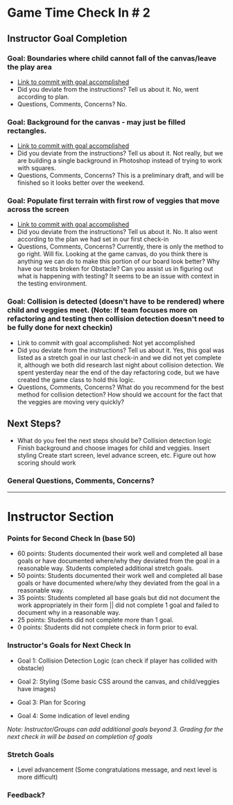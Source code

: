 # Game Time Check In # 2

## Instructor Goal Completion

### Goal: Boundaries where child cannot fall of the canvas/leave the play area

  - [Link to commit with goal accomplished](https://github.com/nickpisciotta/game-time/commit/b4f3d9c5a49fe2407e37c2a38ae1ec36aca9fb05)
  - Did you deviate from the instructions? Tell us about it.
    No, went according to plan.
  - Questions, Comments, Concerns? No.

### Goal: Background for the canvas - may just be filled rectangles.

- [Link to commit with goal accomplished](https://github.com/nickpisciotta/game-time/commit/55c543965f7ab256d62c323cf2f11e2b43933586)
- Did you deviate from the instructions? Tell us about it.
  Not really, but we are building a single background in Photoshop instead of trying to work with squares.
- Questions, Comments, Concerns?
  This is a preliminary draft, and will be finished so it looks better over the weekend.

### Goal: Populate first terrain with first row of veggies that move across the screen

- [Link to commit with goal accomplished](https://github.com/nickpisciotta/game-time/commit/f70d99c11d8159f4d571dd9ccc74b5a53d62836c)
- Did you deviate from the instructions? Tell us about it.
  No. It also went according to the plan we had set in our first check-in
- Questions, Comments, Concerns?
  Currently, there is only the method to go right. Will fix.
  Looking at the game canvas, do you think there is anything we can do to make this portion of our board look better?
  Why have our tests broken for Obstacle? Can you assist us in figuring out what is happening with testing? It seems to be an issue with context in the testing environment.

### Goal: Collision is detected (doesn't have to be rendered) where child and veggies meet. (Note: If team focuses more on refactoring and testing then collision detection doesn't need to be fully done for next checkin)

- Link to commit with goal accomplished: Not yet accomplished
- Did you deviate from the instructions? Tell us about it.
  Yes, this goal was listed as a stretch goal in our last check-in and we did not yet complete it, although we both did research last night about collision detection. We spent yesterday near the end of the day refactoring code, but we have created the game class to hold this logic.
- Questions, Comments, Concerns?
  What do you recommend for the best method for collision detection? How should we account for the fact that the veggies are moving very quickly?

## Next Steps?

- What do you feel the next steps should be?
Collision detection logic
Finish background and choose images for child and veggies.
Insert styling
Create start screen, level advance screen, etc.
Figure out how scoring should work

### General Questions, Comments, Concerns?

-----

# Instructor Section

### Points for Second Check In (base 50)

* 60 points: Students documented their work well and completed all base goals or have documented where/why they deviated from the goal in a reasonable way. Students completed additional stretch goals.
* 50 points: Students documented their work well and completed all base goals or have documented where/why they deviated from the goal in a reasonable way.
* 35 points: Students completed all base goals but did not document the work appropriately in their form || did not complete 1 goal and failed to document why in a reasonable way.
* 25 points: Students did not complete more than 1 goal.
* 0 points: Students did not complete check in form prior to eval.

### Instructor's Goals for Next Check In

* Goal 1: Collision Detection Logic (can check if player has collided with obstacle)

* Goal 2: Styling (Some basic CSS around the canvas, and child/veggies have images)

* Goal 3: Plan for Scoring

* Goal 4: Some indication of level ending


_Note: Instructor/Groups can add additional goals beyond 3. Grading for the next check in will be based on completion of goals_

### Stretch Goals

* Level advancement (Some congratulations message, and next level is more difficult)

### Feedback?
